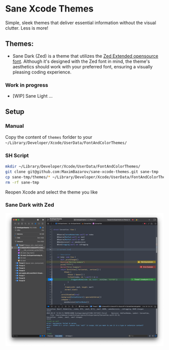# Sane Xcode Themes 

Simple, sleek themes that deliver essential information without the visual clutter. Less is more!

## Themes:
- Sane Dark (Zed) is a theme that utilizes the [Zed Extended opensource font](https://github.com/zed-industries/zed-fonts). Although it's designed with the Zed font in mind, the theme's aesthetics should work with your preferred font, ensuring a visually pleasing coding experience.

### Work in progress 
- [WIP] Sane Light ...

## Setup

### Manual

Copy the content of `themes` forlder to your `~/Library/Developer/Xcode/UserData/FontAndColorThemes/`

### SH Script
```sh
mkdir ~/Library/Developer/Xcode/UserData/FontAndColorThemes/
git clone git@github.com:MaximBazarov/sane-xcode-themes.git sane-tmp
cp sane-tmp/themes/* ~/Library/Developer/Xcode/UserData/FontAndColorThemes/
rm -rf sane-tmp
```

Reopen Xcode and select the theme you like

### Sane Dark with Zed

![Code Screenshot](ss/sane-dark.png)
